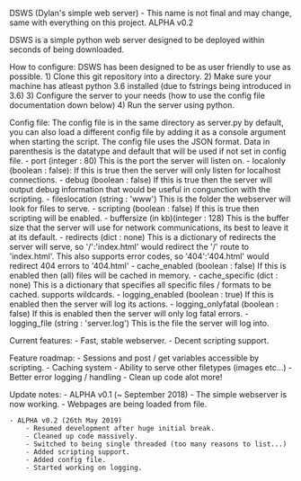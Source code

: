 DSWS (Dylan's simple web server) - This name is not final and may change, same with everything on this project. 
ALPHA v0.2

DSWS is a simple python web server designed to be deployed within seconds of being downloaded.

How to configure:
    DSWS has been designed to be as user friendly to use as possible.
        1) Clone this git repository into a directory.
        2) Make sure your machine has atleast python 3.6 installed (due to fstrings being introduced in 3.6)
        3) Configure the server to your needs (how to use the config file documentation down below)
        4) Run the server using python.

Config file:
    The config file is in the same directory as server.py by default, you can also load a different config file by adding it as a console argument when starting the script.
    The config file uses the JSON format.
    Data in parenthesis is the datatype and default that will be used if not set in config file.
        - port (integer : 80)
            This is the port the server will listen on.
        - localonly (boolean : false):
            If this is true then the server will only listen for localhost connections.
        - debug (boolean : false)
            If this is true then the server will output debug information that would be useful in congunction with the scripting.
        - fileslocation (string : 'www')
            This is the folder the webserver will look for files to serve.
        - scripting (boolean : false)
            If this is true then scripting will be enabled.
        - buffersize (in kb)(integer : 128)
            This is the buffer size that the server will use for network communications, its best to leave it at its default.
        - redirects (dict : none)
            This is a dictionary of redirects the server will serve, so '/':'index.html' would redirect the '/' route to 'index.html'. This also supports error codes, so '404':'404.html' would redirect 404 errors to '404.html'
        - cache_enabled (boolean : false)
            If this is enabled then (all) files will be cached in memory.
        - cache_specific (dict : none)
            This is a dictionary that specifies all specific files / formats to be cached. supports wildcards.
        - logging_enabled (boolean : true)
            If this is enabled then the server will log its actions.
        - logging_onlyfatal (boolean : false)
            If this is enabled then the server will only log fatal errors.
        - logging_file (string : 'server.log')
            This is the file the server will log into.

Current features:
    - Fast, stable webserver.
    - Decent scripting support.

Feature roadmap:
    - Sessions and post / get variables accessible by scripting.
    - Caching system
    - Ability to serve other filetypes (images etc...)
    - Better error logging / handling
    - Clean up code alot more!

Update notes:
    - ALPHA v0.1 (~ September 2018)
        - The simple webserver is now working.
        - Webpages are being loaded from file.

    - ALPHA v0.2 (26th May 2019)
        - Resumed development after huge initial break.
        - Cleaned up code massively.
        - Switched to being single threaded (too many reasons to list...)
        - Added scripting support.
        - Added config file.
        - Started working on logging.
